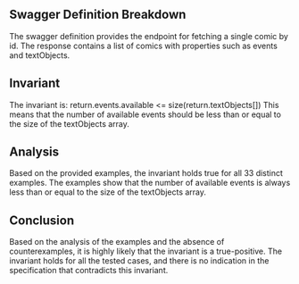 ## Swagger Definition Breakdown
The swagger definition provides the endpoint for fetching a single comic by id. The response contains a list of comics with properties such as events and textObjects.

## Invariant
The invariant is: return.events.available <= size(return.textObjects[])
This means that the number of available events should be less than or equal to the size of the textObjects array.

## Analysis
Based on the provided examples, the invariant holds true for all 33 distinct examples. The examples show that the number of available events is always less than or equal to the size of the textObjects array.

## Conclusion
Based on the analysis of the examples and the absence of counterexamples, it is highly likely that the invariant is a true-positive. The invariant holds for all the tested cases, and there is no indication in the specification that contradicts this invariant.
